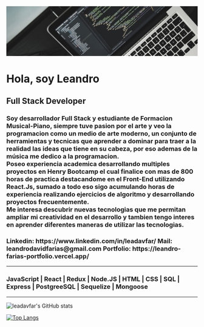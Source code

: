 <head>
<img src= "./src/banner_laptop3.jpg">
<div>
    <h1>
        Hola, soy Leandro
    </h1>
    <h2>Full Stack Developer</h2>
    <h3>
        Soy desarrollador Full Stack y estudiante de Formacion Musical-Piano, siempre tuve pasion por el arte y veo la
        programacion como un medio de arte moderno, un conjunto de herramientas y tecnicas que
        aprender a dominar para traer a la realidad las ideas que tiene en su cabeza, por eso ademas de la música me
        dedico a la programacion.
        </br>
        Poseo experiencia academica desarrollando multiples proyectos en Henry Bootcamp el cual finalice con mas de 800 horas de practica destacandome en el Front-End utilizando React.Js, sumado a todo eso sigo acumulando horas de experiencia realizando ejercicios de algoritmo y desarrollando proyectos frecuentemente.
        </br>
        Me interesa descubrir nuevas tecnologias que me permitan ampliar mi creatividad en el desarrollo y tambien tengo interes en aprender diferentes maneras de  utilizar las tecnologias.
</h3>
    <h3>
        <b>Linkedin: </b>https://www.linkedin.com/in/leadavfar/
        <b>Mail: </b>leandrodavidfarias@gmail.com
        <b>Portfolio: </b>https://leandro-farias-portfolio.vercel.app/
    </h3>
    <hr>
        <h3>JavaScript | React | Redux | Node.JS | HTML | CSS | SQL | Express | PostgreeSQL | Sequelize | Mongoose</h3>
    <hr>

![leadavfar's GitHub stats](https://github-readme-stats.vercel.app/api?username=leadavfar&theme=gotham&show_icons=true)

[![Top Langs](https://github-readme-stats.vercel.app/api/top-langs/?username=leadavfar&layout=compact&theme=gotham)](https://github.com/anuraghazra/github-readme-stats)

</div>
</head>

<!--
**leadavfar/leadavfar** is a ✨ _special_ ✨ repository because its `README.md` (this file) appears on your GitHub profile.

Here are some ideas to get you started:

- 🔭 I’m currently working on ...
- 🌱 I’m currently learning ...
- 👯 I’m looking to collaborate on ...
- 🤔 I’m looking for help with ...
- 💬 Ask me about ...
- 📫 How to reach me: ...
- 😄 Pronouns: ...
- ⚡ Fun fact: ...
-->